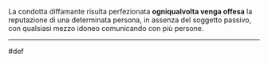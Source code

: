 La condotta diffamante risulta perfezionata **ogniqualvolta venga offesa** la reputazione di una determinata persona, in assenza del soggetto passivo, con qualsiasi mezzo idoneo comunicando con più persone.

___
#def